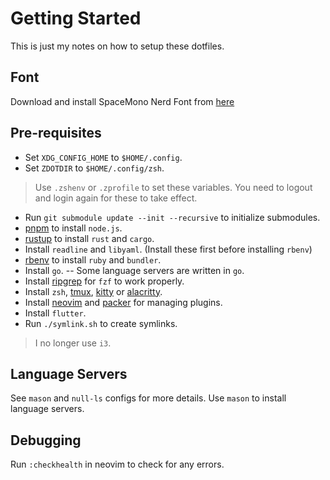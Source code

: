 # Getting Started

This is just my notes on how to setup these dotfiles.

## Font

Download and install SpaceMono Nerd Font from [here](https://www.nerdfonts.com/font-downloads)

## Pre-requisites

- Set `XDG_CONFIG_HOME` to `$HOME/.config`.
- Set `ZDOTDIR` to `$HOME/.config/zsh`.
> Use `.zshenv` or `.zprofile` to set these variables. 
You need to logout and login again for these to take effect.

- Run `git submodule update --init --recursive` to initialize submodules.
- [pnpm](https://pnpm.io/installation) to install `node.js`.
- [rustup](https://www.rust-lang.org/tools/install) to install `rust` and `cargo`.
- Install `readline` and `libyaml`. (Install these first before installing `rbenv`) 
- [rbenv](https://github.com/rbenv/rbenv) to install `ruby` and `bundler`.
- Install `go`. -- Some language servers are written in `go`.
- Install [ripgrep](https://github.com/BurntSushi/ripgrep) for `fzf` to work properly.
- Install `zsh`, [tmux](https://github.com/tmux/tmux), [kitty](https://sw.kovidgoyal.net/kitty/) or [alacritty](https://alacritty.org/).
- Install [neovim](https://neovim.io/) and [packer](https://github.com/wbthomason/packer.nvim) for managing plugins.
- Install `flutter`.
- Run `./symlink.sh` to create symlinks.

> I no longer use `i3`.

## Language Servers

See `mason` and `null-ls` configs for more details.
Use `mason` to install language servers.

## Debugging

Run `:checkhealth` in neovim to check for any errors.
